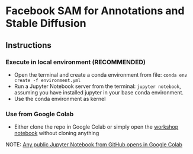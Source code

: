 # Facebook SAM for Annotations and Stable Diffusion
## Instructions
### Execute in local environment (RECOMMENDED)
- Open the terminal and create a conda environment from file:   `conda env create -f environment.yml`
- Run a Jupyter Notebook server from the terminal: `jupyter notebook`, assuming you have installed jupyter in your base conda environment.
- Use the conda environment as kernel

### Use from Google Colab
- Either clone the repo in Google Colab or simply open the [workshop notebook](https://colab.research.google.com/github/teresamadruga/workshops/blob/main/tetuan-valley-deep-tech-2/sam-examples-use.ipynb) without cloning anything 

NOTE: [Any public Jupyter Notebook from GitHub opens in Google Colab](https://colab.research.google.com/github/)